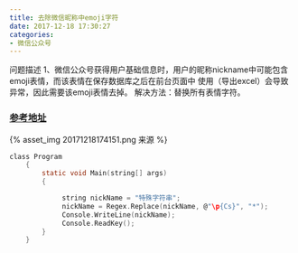 ```yaml
---
title: 去除微信昵称中emoji字符
date: 2017-12-18 17:30:27
categories:
- 微信公众号
---
```

问题描述
1、微信公众号获得用户基础信息时，用户的昵称nickname中可能包含emoji表情，而该表情在保存数据库之后在前台页面中
使用（导出excel）会导致异常，因此需要该emoji表情去掉。
解决方法：替换所有表情字符。

### [参考地址](http://www.howtobuildsoftware.com/index.php/how-do/bouX/c-mysql-unicode-emoji-how-do-i-remove-emoji-characters-from-a-string)
{% asset_img 20171218174151.png 来源 %}
```C
class Program
    {
        static void Main(string[] args)
        {

             string nickName = "特殊字符串";
             nickName = Regex.Replace(nickName, @"\p{Cs}", "*");
             Console.WriteLine(nickName);
             Console.ReadKey();
        }
    }
```